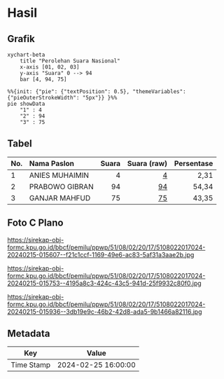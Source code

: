 # Hasil

## Grafik

```mermaid
xychart-beta
    title "Perolehan Suara Nasional"
    x-axis [01, 02, 03]
    y-axis "Suara" 0 --> 94
    bar [4, 94, 75]
```

```mermaid
%%{init: {"pie": {"textPosition": 0.5}, "themeVariables": {"pieOuterStrokeWidth": "5px"}} }%%
pie showData
    "1" : 4
    "2" : 94
    "3" : 75
```

## Tabel

| No. | Nama Paslon    | Suara | Suara (raw) | Persentase |
|:--- |:-------------- | -----:| -----------:| ----------:|
| 1   | ANIES MUHAIMIN | 4     | [4][p-1]    | 2,31       |
| 2   | PRABOWO GIBRAN | 94    | [94][p-2]   | 54,34      |
| 3   | GANJAR MAHFUD  | 75    | [75][p-3]   | 43,35      |


[p-1]: https://github.com/gigit-pemilu/pemilu-2024/blob/main/pilpres/hitung-suara/sub/51-bali/sub/08-buleleng/sub/02-seririt/sub/2017-lokapaksa/sub/024-tps/sub/paslon-1.txt
[p-2]: https://github.com/gigit-pemilu/pemilu-2024/blob/main/pilpres/hitung-suara/sub/51-bali/sub/08-buleleng/sub/02-seririt/sub/2017-lokapaksa/sub/024-tps/sub/paslon-2.txt
[p-3]: https://github.com/gigit-pemilu/pemilu-2024/blob/main/pilpres/hitung-suara/sub/51-bali/sub/08-buleleng/sub/02-seririt/sub/2017-lokapaksa/sub/024-tps/sub/paslon-3.txt

## Foto C Plano

https://sirekap-obj-formc.kpu.go.id/bbcf/pemilu/ppwp/51/08/02/20/17/5108022017024-20240215-015607--f21c1ccf-1169-49e6-ac83-5af31a3aae2b.jpg

https://sirekap-obj-formc.kpu.go.id/bbcf/pemilu/ppwp/51/08/02/20/17/5108022017024-20240215-015753--4195a8c3-424c-43c5-941d-25f9932c80f0.jpg

https://sirekap-obj-formc.kpu.go.id/bbcf/pemilu/ppwp/51/08/02/20/17/5108022017024-20240215-015936--3db19e9c-46b2-42d8-ada5-9b1466a82116.jpg


## Metadata

| Key        | Value               |
| ---------- | ------------------- |
| Time Stamp | 2024-02-25 16:00:00 |



